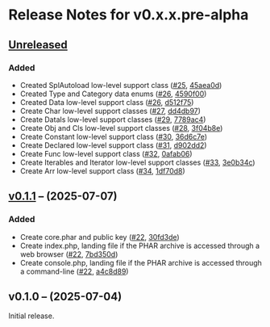 # Release Notes for v0.x.x.pre-alpha

## [Unreleased](https://github.com/The-FireHub-Project/Core-Standard/compare/v0.1.1...develop-pre-alpha-m1)

### Added
- Created SplAutoload low-level support class ([#25](https://github.com/The-FireHub-Project/Core-Standard/issues/25), [45aea0d](https://github.com/The-FireHub-Project/Core-Standard/pull/23/commits/45aea0d))
- Created Type and Category data enums ([#26](https://github.com/The-FireHub-Project/Core-Standard/issues/26), [4590f00](https://github.com/The-FireHub-Project/Core-Standard/pull/23/commits/4590f00))
- Created Data low-level support class ([#26](https://github.com/The-FireHub-Project/Core-Standard/issues/26), [d512f75](https://github.com/The-FireHub-Project/Core-Standard/pull/23/commits/d512f75))
- Create Char low-level support classes ([#27](https://github.com/The-FireHub-Project/Core-Standard/issues/27), [dd4db97](https://github.com/The-FireHub-Project/Core-Standard/pull/23/commits/dd4db97))
- Create DataIs low-level support classes ([#29](https://github.com/The-FireHub-Project/Core-Standard/issues/29), [7789ac4](https://github.com/The-FireHub-Project/Core-Standard/pull/23/commits/7789ac4))
- Create Obj and Cls low-level support classes ([#28](https://github.com/The-FireHub-Project/Core-Standard/issues/28), [3f04b8e](https://github.com/The-FireHub-Project/Core-Standard/pull/23/commits/3f04b8e))
- Create Constant low-level support class ([#30](https://github.com/The-FireHub-Project/Core-Standard/issues/30), [36d6c7e](https://github.com/The-FireHub-Project/Core-Standard/pull/23/commits/36d6c7e))
- Create Declared low-level support class ([#31](https://github.com/The-FireHub-Project/Core-Standard/issues/31), [d902dd2](https://github.com/The-FireHub-Project/Core-Standard/pull/23/commits/d902dd2))
- Create Func low-level support class ([#32](https://github.com/The-FireHub-Project/Core-Standard/issues/32), [0afab06](https://github.com/The-FireHub-Project/Core-Standard/pull/23/commits/0afab06))
- Create Iterables and Iterator low-level support classes ([#33](https://github.com/The-FireHub-Project/Core-Standard/issues/33), [3e0b34c](https://github.com/The-FireHub-Project/Core-Standard/pull/23/commits/3e0b34c))
- Create Arr low-level support class ([#34](https://github.com/The-FireHub-Project/Core-Standard/issues/34), [1df70d8](https://github.com/The-FireHub-Project/Core-Standard/pull/23/commits/1df70d8))

## [v0.1.1](https://github.com/The-FireHub-Project/Core-Standard/compare/v0.1.0...v0.1.1) – (2025-07-07)

### Added
- Create core.phar and public key ([#22](https://github.com/The-FireHub-Project/Core-Standard/issues/22), [30fd3de](https://github.com/The-FireHub-Project/Core-Standard/pull/23/commits/30fd3de))
- Create index.php, landing file if the PHAR archive is accessed through a web browser ([#22](https://github.com/The-FireHub-Project/Core-Standard/issues/22), [7bd350d](https://github.com/The-FireHub-Project/Core-Standard/pull/23/commits/7bd350d))
- Create console.php, landing file if the PHAR archive is accessed through a command-line ([#22](https://github.com/The-FireHub-Project/Core-Standard/issues/22), [a4c8d89](https://github.com/The-FireHub-Project/Core-Standard/pull/23/commits/a4c8d89))

## v0.1.0 – (2025-07-04)

Initial release.
